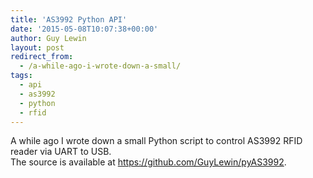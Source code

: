```yaml
---
title: 'AS3992 Python API'
date: '2015-05-08T10:07:38+00:00'
author: Guy Lewin
layout: post
redirect_from:
  - /a-while-ago-i-wrote-down-a-small/
tags:
  - api
  - as3992
  - python
  - rfid
---
```


A while ago I wrote down a small Python script to control AS3992 RFID reader via UART to USB.  
The source is available at <https://github.com/GuyLewin/pyAS3992>.